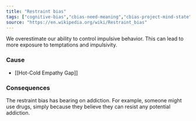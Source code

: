 ```yaml
---
title: "Restraint bias"
tags: ["cognitive-bias","cbias-need-meaning","cbias-project-mind-state"]
source: "https://en.wikipedia.org/wiki/Restraint_bias"
---
```


We overestimate our ability to control impulsive behavior. This can lead to more exposure to temptations and impulsivity. 

### Cause

- [[Hot-Cold Empathy Gap]]

### Consequences

The restraint bias has bearing on addiction. For example, someone might use drugs, simply because they believe they can resist any potential addiction.
